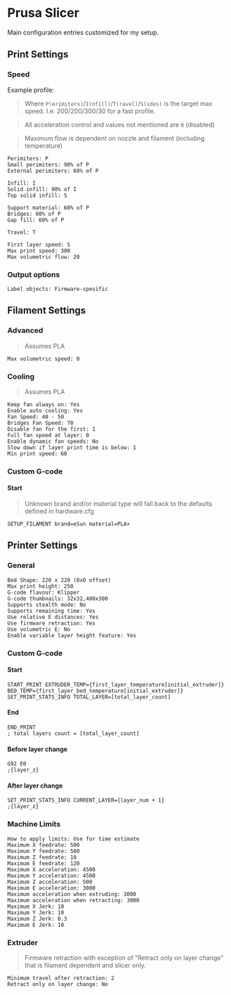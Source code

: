 # Prusa Slicer

Main configuration entries customized for my setup.

## Print Settings

### Speed

Example profile:

> Where `P(erimiters)`/`I(nfill)`/`T(ravel)`/`S(ides)` is the target max speed.
> I.e: 200/200/300/30 for a fast profile.

> All acceleration control and values not mentioned are `0` (disabled)

> Maximum flow is dependent on nozzle and filament (including temperature)

```
Perimiters: P
Small perimiters: 90% of P
External perimiters: 60% of P

Infill: I
Solid infill: 90% of I
Top solid infill: S

Support material: 60% of P
Bridges: 60% of P
Gap fill: 60% of P

Travel: T

First layer speed: S
Max print speed: 300
Max volumetric flow: 20
```

### Output options

```
Label objects: Firmware-spesific
```

## Filament Settings

### Advanced

> Assumes PLA

```
Max volumetric speed: 0
```

### Cooling

> Assumes PLA

```
Keep fan always on: Yes
Enable auto cooling: Yes
Fan Speed: 40 - 50
Bridges Fan Speed: 70
Disable fan for the first: 1
Full fan speed at layer: 0
Enable dynamic fan speeds: No
Slow down if layer print time is below: 1
Min print speed: 60
```

### Custom G-code

#### Start

> Unknown brand and/or material type will fall back to the defaults defined in hardware.cfg

```
SETUP_FILAMENT brand=eSun material=PLA+
```

## Printer Settings

### General

```
Bed Shape: 220 x 220 (0x0 offset)
Max print height: 250
G-code flavour: Klipper
G-code thumbnails: 32x32,400x300
Supports stealth mode: No
Supports remaining time: Yes
Use relative E distances: Yes
Use firmware retraction: Yes
Use volumetric E: No
Enable variable layer height feature: Yes
```

### Custom G-code

#### Start

```
START_PRINT EXTRUDER_TEMP={first_layer_temperature[initial_extruder]} BED_TEMP={first_layer_bed_temperature[initial_extruder]}
SET_PRINT_STATS_INFO TOTAL_LAYER=[total_layer_count]
```

#### End

```
END_PRINT
; total layers count = [total_layer_count]
```

#### Before layer change

```
G92 E0
;{layer_z}
```

#### After layer change

```
SET_PRINT_STATS_INFO CURRENT_LAYER={layer_num + 1}
;{layer_z}
```

### Machine Limits

```
How to apply limits: Use for time estimate
Maximum X feedrate: 500
Maximum Y feedrate: 500
Maximum Z feedrate: 10
Maximum E feedrate: 120
Maximum X acceleration: 4500
Maximum Y acceleration: 4500
Maximum Z acceleration: 500
Maximum E acceleration: 3000
Maximum acceleration when extruding: 3000
Maximum acceleration when retracting: 3000
Maximum X Jerk: 10
Maximum Y Jerk: 10
Maximum Z Jerk: 0.3
Maximum E Jerk: 10
```

### Extruder

> Firmware retraction with exception of "Retract only on layer change"
> that is filament dependent and slicer only.

```
Minimum travel after retraction: 2
Retract only on layer change: No
```
